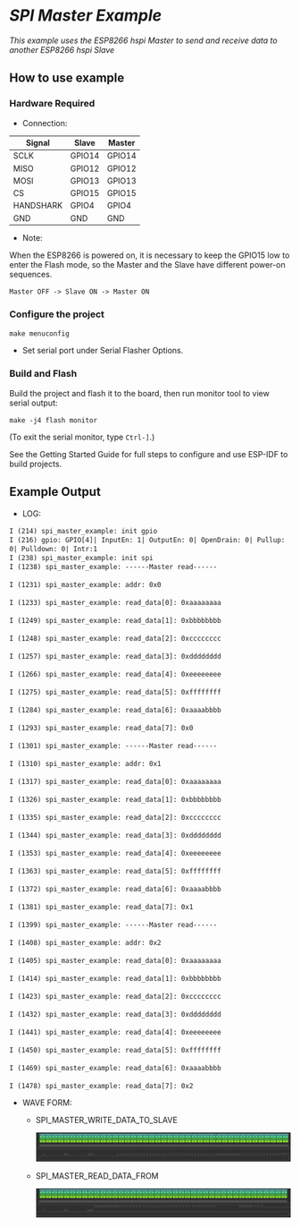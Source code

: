 # _SPI Master Example_  

_This example uses the ESP8266 hspi Master to send and receive data to another ESP8266 hspi Slave_

## How to use example  

### Hardware Required  

* Connection:  

| Signal    | Slave  | Master |
|-----------|--------|--------|
| SCLK      | GPIO14 | GPIO14 |
| MISO      | GPIO12 | GPIO12 |
| MOSI      | GPIO13 | GPIO13 |
| CS        | GPIO15 | GPIO15 |
| HANDSHARK | GPIO4  | GPIO4  |
| GND       | GND    | GND    |

* Note:

When the ESP8266 is powered on, it is necessary to keep the GPIO15 low to enter the Flash mode, so the Master and the Slave have different power-on sequences.

```
Master OFF -> Slave ON -> Master ON
```

### Configure the project  

```
make menuconfig
```

* Set serial port under Serial Flasher Options.


### Build and Flash  

Build the project and flash it to the board, then run monitor tool to view serial output:

```
make -j4 flash monitor
```

(To exit the serial monitor, type ``Ctrl-]``.)

See the Getting Started Guide for full steps to configure and use ESP-IDF to build projects.

## Example Output  

* LOG:  

```
I (214) spi_master_example: init gpio
I (216) gpio: GPIO[4]| InputEn: 1| OutputEn: 0| OpenDrain: 0| Pullup: 0| Pulldown: 0| Intr:1 
I (238) spi_master_example: init spi
I (1238) spi_master_example: ------Master read------

I (1231) spi_master_example: addr: 0x0

I (1233) spi_master_example: read_data[0]: 0xaaaaaaaa

I (1249) spi_master_example: read_data[1]: 0xbbbbbbbb

I (1248) spi_master_example: read_data[2]: 0xcccccccc

I (1257) spi_master_example: read_data[3]: 0xdddddddd

I (1266) spi_master_example: read_data[4]: 0xeeeeeeee

I (1275) spi_master_example: read_data[5]: 0xffffffff

I (1284) spi_master_example: read_data[6]: 0xaaaabbbb

I (1293) spi_master_example: read_data[7]: 0x0

I (1301) spi_master_example: ------Master read------

I (1310) spi_master_example: addr: 0x1

I (1317) spi_master_example: read_data[0]: 0xaaaaaaaa

I (1326) spi_master_example: read_data[1]: 0xbbbbbbbb

I (1335) spi_master_example: read_data[2]: 0xcccccccc

I (1344) spi_master_example: read_data[3]: 0xdddddddd

I (1353) spi_master_example: read_data[4]: 0xeeeeeeee

I (1363) spi_master_example: read_data[5]: 0xffffffff

I (1372) spi_master_example: read_data[6]: 0xaaaabbbb

I (1381) spi_master_example: read_data[7]: 0x1

I (1399) spi_master_example: ------Master read------

I (1408) spi_master_example: addr: 0x2

I (1405) spi_master_example: read_data[0]: 0xaaaaaaaa

I (1414) spi_master_example: read_data[1]: 0xbbbbbbbb

I (1423) spi_master_example: read_data[2]: 0xcccccccc

I (1432) spi_master_example: read_data[3]: 0xdddddddd

I (1441) spi_master_example: read_data[4]: 0xeeeeeeee

I (1450) spi_master_example: read_data[5]: 0xffffffff

I (1469) spi_master_example: read_data[6]: 0xaaaabbbb

I (1478) spi_master_example: read_data[7]: 0x2
```

* WAVE FORM:  

  - SPI_MASTER_WRITE_DATA_TO_SLAVE

    ![wave](wave_write_to_slave.png)  

  - SPI_MASTER_READ_DATA_FROM

    ![wave](wave_read_from_slave.png)
